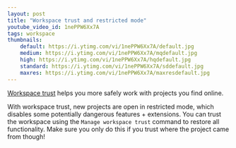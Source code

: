 ```yaml
---
layout: post
title: "Workspace trust and restricted mode"
youtube_video_id: 1nePPW6Xx7A
tags: workspace
thumbnails:
    default: https://i.ytimg.com/vi/1nePPW6Xx7A/default.jpg
    medium: https://i.ytimg.com/vi/1nePPW6Xx7A/mqdefault.jpg
    high: https://i.ytimg.com/vi/1nePPW6Xx7A/hqdefault.jpg
    standard: https://i.ytimg.com/vi/1nePPW6Xx7A/sddefault.jpg
    maxres: https://i.ytimg.com/vi/1nePPW6Xx7A/maxresdefault.jpg
---
```


[Workspace trust](https://code.visualstudio.com/docs/editor/workspace-trust) helps you more safely work with projects you find online.

With workspace trust, new projects are open in restricted mode, which disables some potentially dangerous features + extensions. You can trust the workspace using the `Manage workspace trust` command to restore all functionality. Make sure you only do this if you trust where the project came from though!
